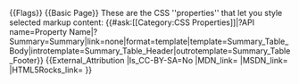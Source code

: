 {{Flags}}
{{Basic Page}}
These are the CSS ''properties'' that let you style selected markup content:
{{#ask:[[Category:CSS Properties]]|?API name=Property Name|?Summary=Summary|link=none|format=template|template=Summary_Table_Body|introtemplate=Summary_Table_Header|outrotemplate=Summary_Table_Footer}}
{{External_Attribution
|Is_CC-BY-SA=No
|MDN_link=
|MSDN_link=
|HTML5Rocks_link=
}}